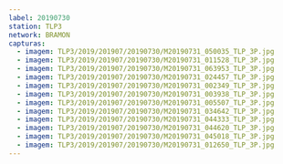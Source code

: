 ```yaml
---
label: 20190730
station: TLP3
network: BRAMON
capturas:
  - imagem: TLP3/2019/201907/20190730/M20190731_050035_TLP_3P.jpg
  - imagem: TLP3/2019/201907/20190730/M20190731_011528_TLP_3P.jpg
  - imagem: TLP3/2019/201907/20190730/M20190731_063953_TLP_3P.jpg
  - imagem: TLP3/2019/201907/20190730/M20190731_024457_TLP_3P.jpg
  - imagem: TLP3/2019/201907/20190730/M20190731_002349_TLP_3P.jpg
  - imagem: TLP3/2019/201907/20190730/M20190731_003938_TLP_3P.jpg
  - imagem: TLP3/2019/201907/20190730/M20190731_005507_TLP_3P.jpg
  - imagem: TLP3/2019/201907/20190730/M20190731_034642_TLP_3P.jpg
  - imagem: TLP3/2019/201907/20190730/M20190731_044333_TLP_3P.jpg
  - imagem: TLP3/2019/201907/20190730/M20190731_044620_TLP_3P.jpg
  - imagem: TLP3/2019/201907/20190730/M20190731_045018_TLP_3P.jpg
  - imagem: TLP3/2019/201907/20190730/M20190731_012650_TLP_3P.jpg
---
```

